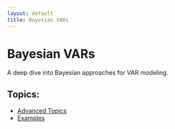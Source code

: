 ```yaml
---
layout: default
title: Bayesian VARs
---
```


# Bayesian VARs

A deep dive into Bayesian approaches for VAR modeling.

## Topics:
- [Advanced Topics](advanced.md)
- [Examples](examples.md)
 
